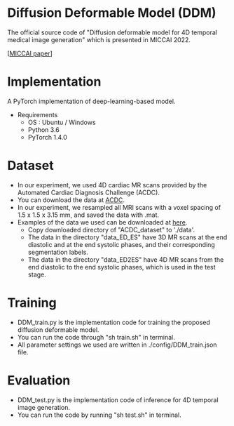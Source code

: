 # Diffusion Deformable Model (DDM)
The official source code of "Diffusion deformable model for 4D temporal medical image generation" which is presented in MICCAI 2022.

[[MICCAI paper](https://link.springer.com/chapter/10.1007/978-3-031-16431-6_51)]

Implementation
===============
A PyTorch implementation of deep-learning-based model.
* Requirements
  * OS : Ubuntu / Windows
  * Python 3.6
  * PyTorch 1.4.0

Dataset
===============
* In our experiment, we used 4D cardiac MR scans provided by the Automated Cardiac Diagnosis Challenge (ACDC). 
* You can download the data at [ACDC](https://acdc.creatis.insa-lyon.fr/description/databases.html).
* In our experiment, we resampled all MRI scans with a voxel spacing of 1.5 x 1.5 x 3.15 mm, and saved the data with .mat.
* Examples of the data we used can be downloaded at [here](https://drive.google.com/drive/folders/1G0i9YI0qY3GXq4tUqFn6OeQKvMuRX69q?usp=sharing).
   * Copy downloaded directory of "ACDC_dataset" to './data'.
   * The data in the directory "data_ED_ES" have 3D MR scans at the end diastolic and at the end systolic phases, and their corresponding segmentation labels.
   * The data in the directory "data_ED2ES" have 4D MR scans from the end diastolic to the end systolic phases, which is used in the test stage.

Training
===============
* DDM_train.py is the implementation code for training the proposed diffusion deformable model.
* You can run the code through "sh train.sh" in terminal.
* All parameter settings we used are written in ./config/DDM_train.json file.

Evaluation
===============
* DDM_test.py is the implementation code of inference for 4D temporal image generation. 
* You can run the code by running "sh test.sh" in terminal.
